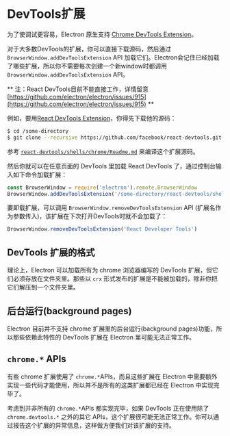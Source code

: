 # DevTools扩展

为了使调试更容易，Electron 原生支持 [Chrome DevTools Extension][devtools-extension]。

对于大多数DevTools的扩展，你可以直接下载源码，然后通过 `BrowserWindow.addDevToolsExtension` API 加载它们。Electron会记住已经加载了哪些扩展，所以你不需要每次创建一个新window时都调用 `BrowserWindow.addDevToolsExtension` API。

** 注：React DevTools目前不能直接工作，详情留意 [https://github.com/electron/electron/issues/915](https://github.com/electron/electron/issues/915) **

例如，要用[React DevTools Extension](https://github.com/facebook/react-devtools)，你得先下载他的源码：

```bash
$ cd /some-directory
$ git clone --recursive https://github.com/facebook/react-devtools.git
```

参考 [`react-devtools/shells/chrome/Readme.md`](https://github.com/facebook/react-devtools/blob/master/shells/chrome/Readme.md) 来编译这个扩展源码。

然后你就可以在任意页面的 DevTools 里加载 React DevTools 了，通过控制台输入如下命令加载扩展：

```javascript
const BrowserWindow = require('electron').remote.BrowserWindow
BrowserWindow.addDevToolsExtension('/some-directory/react-devtools/shells/chrome')
```

要卸载扩展，可以调用 `BrowserWindow.removeDevToolsExtension` API (扩展名作为参数传入)，该扩展在下次打开DevTools时就不会加载了：

```javascript
BrowserWindow.removeDevToolsExtension('React Developer Tools')
```

## DevTools 扩展的格式

理论上，Electron 可以加载所有为 chrome 浏览器编写的 DevTools 扩展，但它们必须存放在文件夹里。那些以 `crx` 形式发布的扩展是不能被加载的，除非你把它们解压到一个文件夹里。

## 后台运行(background pages)

Electron 目前并不支持 chrome 扩展里的后台运行(background pages)功能，所以那些依赖此特性的 DevTools 扩展在 Electron 里可能无法正常工作。

## `chrome.*` APIs

有些 chrome 扩展使用了 `chrome.*`APIs，而且这些扩展在 Electron 中需要额外实现一些代码才能使用，所以并不是所有的这类扩展都已经在 Electron 中实现完毕了。

考虑到并非所有的 `chrome.*`APIs 都实现完毕，如果 DevTools 正在使用除了 `chrome.devtools.*` 之外的其它 APIs，这个扩展很可能无法正常工作。你可以通过报告这个扩展的异常信息，这样做方便我们对该扩展的支持。

[devtools-extension]: https://developer.chrome.com/extensions/devtools
